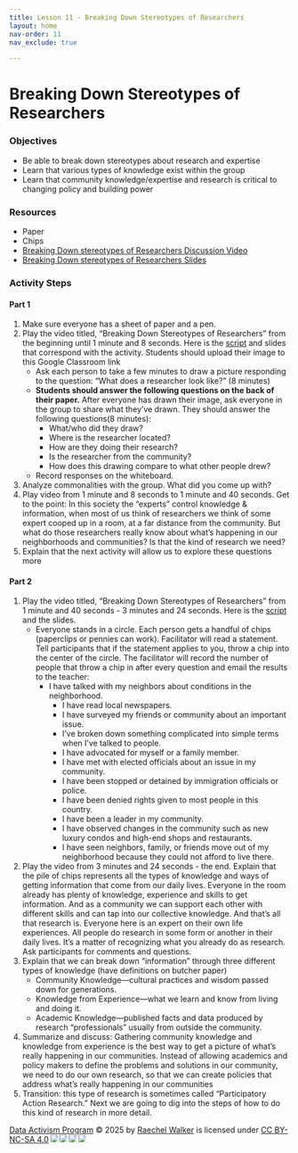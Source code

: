 ```yaml
---
title: Lesson 11 - Breaking Down Stereotypes of Researchers
layout: home
nav-order: 11
nav_exclude: true

---
```


<script>
  if (localStorage.getItem("formFilled") !== "true") {
    window.location.href = "/";
  }
</script>


 # Breaking Down Stereotypes of Researchers

### Objectives
- Be able to break down stereotypes about research and expertise
- Learn that various types of knowledge exist within the group
- Learn that community knowledge/expertise and research is critical to changing policy and building power

### Resources
- Paper
- Chips
- <a href = "https://drive.google.com/file/d/1bRICBsqy1a5EYa41KEDPcqgkNmp1wWsx/view?usp=drive_link">Breaking Down stereotypes of Researchers Discussion Video</a>
- <a href = "https://drive.google.com/file/d/10HgKeK3H_07nlnffojd5Qa67LX7R1Jyf/view?usp=drive_link">Breaking Down stereotypes of Researchers Slides</a>

### Activity Steps
#### Part 1

1. Make sure everyone has a sheet of paper and a pen.
2. Play the video titled, “Breaking Down Stereotypes of Researchers” from the beginning until 1 minute and 8 seconds. Here is the <a href = "https://docs.google.com/document/d/1HC4a5uqU4JLb8kXGGh_mp81NKAdlNYSluxeiM-SSfzk/edit?tab=t.0">script</a> and slides that correspond with the activity. Students should upload their image to this Google Classroom link
    - Ask each person to take a few minutes to draw a picture responding to the question: “What does a researcher look like?” (8 minutes)
    - **Students should answer the following questions on the back of their paper.** After everyone has drawn their image, ask everyone in the group to share what  they’ve drawn. They should answer the following questions(8 minutes): 
        - What/who did they draw? 
        - Where is the researcher located? 
        - How are they doing their research? 
        - Is the researcher from the community?
        - How does this drawing compare to what other people drew?
    - Record responses on the whiteboard.
3. Analyze commonalities with the group. What did you come up with?
4. Play video from 1 minute and 8 seconds to 1 minute and 40 seconds. Get to the point: In this society the “experts” control knowledge & information, when most of us think of researchers we think of some expert cooped up in a room, at a far distance from the community. But what do those researchers really know about what’s happening in our neighborhoods and communities? Is that the kind of research we need?
5. Explain that the next activity will allow us to explore these questions more

#### Part 2

1. Play the video titled, “Breaking Down Stereotypes of Researchers” from 1 minute and 40 seconds - 3 minutes and 24 seconds. Here is the <a href = "https://docs.google.com/document/d/1uZ1SjjUP4gSewccwJ0Dix__uBohJ2GmQEmgYVvjCXaU/edit?tab=t.0">script</a> and the slides. 
    - Everyone stands in a circle. Each person gets a handful of chips (paperclips or pennies can work). Facilitator will read a statement. Tell participants that if the statement applies to you, throw a chip into the center of the circle. The facilitator will record the number of people that throw a chip in after every question and email the results to the teacher:
        - I have talked with my neighbors about conditions in the neighborhood.
            - I have read local newspapers.
            - I have surveyed my friends or community about an important issue.
            - I’ve broken down something complicated into simple terms when I’ve talked to people.
            - I have advocated for myself or a family member.
            - I have met with elected officials about an issue in my community.
            - I have been stopped or detained by immigration officials or police.
            - I have been denied rights given to most people in this country.
            - I have been a leader in my community.
            - I have observed changes in the community such as new luxury condos and high-end shops and restaurants.
            - I have seen neighbors, family, or friends move out of my neighborhood because they could not afford to live there.
2. Play the video from 3 minutes and 24 seconds - the end. Explain that the pile of chips represents all the types of knowledge and ways of getting information that come from our daily lives. Everyone in the room already has plenty of knowledge, experience and skills to get information. And as a community we can support each other with different skills and can tap into our collective knowledge. And that’s all that research is. Everyone here is an expert on their own life experiences. All people do research in some form or another in their daily lives. It’s a matter of recognizing what you already do as research. Ask participants for comments and questions.
3. Explain that we can break down “information” through three different types of knowledge (have definitions on butcher paper)
    - Community Knowledge—cultural practices and wisdom passed down for generations.
    - Knowledge from Experience—what we learn and know from living and doing it.
    - Academic Knowledge—published facts and data produced by research “professionals” usually from outside the community.
4. Summarize and discuss: Gathering community knowledge and knowledge from experience is the best way to get a picture of what’s really happening in our communities. Instead of allowing academics and policy makers to define the problems and solutions in our community, we need to do our own research, so that we can create policies that address what’s really happening in our communities
5. Transition: this type of research is sometimes called “Participatory Action Research.” Next we are going to dig into the steps of how to do this kind of research in more detail.






<a href="https://creativecommons.org">Data Activism Program</a> © 2025 by <a href="https://creativecommons.org">Raechel Walker</a> is licensed under <a href="https://creativecommons.org/licenses/by-nc-sa/4.0/">CC BY-NC-SA 4.0</a><img src="https://mirrors.creativecommons.org/presskit/icons/cc.svg" style="max-width: 1em;max-height:1em;margin-left: .2em;"><img src="https://mirrors.creativecommons.org/presskit/icons/by.svg" style="max-width: 1em;max-height:1em;margin-left: .2em;"><img src="https://mirrors.creativecommons.org/presskit/icons/nc.svg" style="max-width: 1em;max-height:1em;margin-left: .2em;"><img src="https://mirrors.creativecommons.org/presskit/icons/sa.svg" style="max-width: 1em;max-height:1em;margin-left: .2em;">